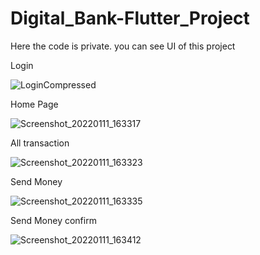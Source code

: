 # Digital_Bank-Flutter_Project
Here the code is private. you can see UI of this project

Login


![LoginCompressed](https://user-images.githubusercontent.com/66405570/149515088-d932a21e-266a-4656-b850-7653c2c5be55.jpg)



Home Page


![Screenshot_20220111_163317](https://user-images.githubusercontent.com/66405570/149516830-909cf977-01f4-40c2-ae53-9353b9d268a8.jpg)



All transaction


![Screenshot_20220111_163323](https://user-images.githubusercontent.com/66405570/149516841-e2adcd10-4646-4de2-823a-97b5dcafd124.jpg)



Send Money


![Screenshot_20220111_163335](https://user-images.githubusercontent.com/66405570/149516860-02cf4b0d-371c-4ff5-89f3-97ef56f087b9.jpg)


Send Money confirm 

![Screenshot_20220111_163412](https://user-images.githubusercontent.com/66405570/149516868-b5ce2abb-2ae4-4414-a34e-cfce14f1f4bd.jpg)




